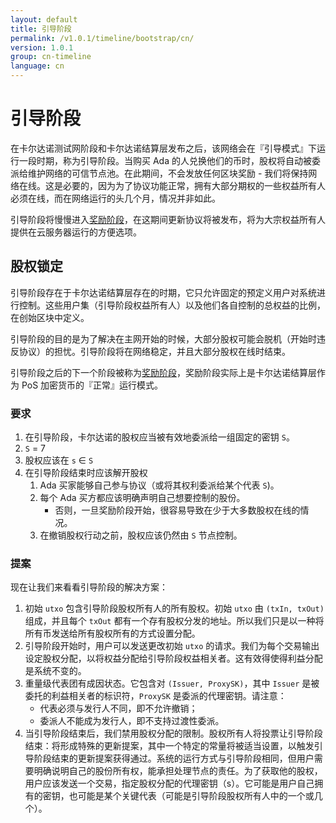 ```yaml
---
layout: default
title: 引导阶段
permalink: /v1.0.1/timeline/bootstrap/cn/
version: 1.0.1
group: cn-timeline
language: cn
---
```


<!-- Reviewed at c23493d7a33a82d559d5bd9d289486795cf6592f -->

# 引导阶段

在卡尔达诺测试网阶段和卡尔达诺结算层发布之后，该网络会在『引导模式』下运行一段时期，称为引导阶段。当购买 Ada 的人兑换他们的币时，股权将自动被委派给维护网络的可信节点池。在此期间，不会发放任何区块奖励 - 我们将保持网络在线。这是必要的，因为为了协议功能正常，拥有大部分期权的一些权益所有人必须在线，而在网络运行的头几个月，情况并非如此。

引导阶段将慢慢进入[奖励阶段](/timeline/reward)，在这期间更新协议将被发布，将为大宗权益所有人提供在云服务器运行的方便选项。


## 股权锁定

引导阶段存在于卡尔达诺结算层存在的时期，它只允许固定的预定义用户对系统进行控制。这些用户集（引导阶段权益所有人）以及他们各自控制的总权益的比例，在创始区块中定义。

引导阶段的目的是为了解决在主网开始的时候，大部分股权可能会脱机（开始时违反协议）的担忧。引导阶段将在网络稳定，并且大部分股权在线时结束。

引导阶段之后的下一个阶段被称为[奖励阶段](https://cardanodocs.com/timeline/reward/cn/)，奖励阶段实际上是卡尔达诺结算层作为 PoS 加密货币的『正常』运行模式。


### 要求

1. 在引导阶段，卡尔达诺的股权应当被有效地委派给一组固定的密钥 `S`。
2. `S` = 7
3. 股权应该在 `s` ∈  `S`
4. 在引导阶段结束时应该解开股权
    1. Ada 买家能够自己参与协议（或将其权利委派给某个代表 `S`)。
    2. 每个 Ada 买方都应该明确声明自己想要控制的股份。
        * 否则，一旦奖励阶段开始，很容易导致在少于大多数股权在线的情况。
    3. 在撤销股权行动之前，股权应该仍然由 `S` 节点控制。

### 提案

现在让我们来看看引导阶段的解决方案：

1. 初始 `utxo` 包含引导阶段股权所有人的所有股权。初始 `utxo` 由 `(txIn, txOut)` 组成，并且每个 `txOut` 都有一个存有股权分发的地址。所以我们只是以一种将所有币发送给所有股权所有的方式设置分配。
2. 引导阶段开始时，用户可以发送更改初始 `utxo` 的请求。我们为每个交易输出设定股权分配，以将权益分配给引导阶段权益相关者。这有效得使得利益分配是系统不变的。
3. 重量级代表团有成因状态。它包含对 `(Issuer, ProxySK)`，其中 `Issuer` 是被委托的利益相关者的标识符，`ProxySK` 是委派的代理密钥。请注意：
    * 代表必须与发行人不同，即不允许撤销；
    * 委派人不能成为发行人，即不支持过渡性委派。
4. 当引导阶段结束后，我们禁用股权分配的限制。股权所有人将投票让引导阶段结束：将形成特殊的更新提案，其中一个特定的常量将被适当设置，以触发引导阶段结束的更新提案获得通过。系统的运行方式与引导阶段相同，但用户需要明确说明自己的股份所有权，能承担处理节点的责任。为了获取他的股权，用户应该发送一个交易，指定股权分配的代理密钥（s）。它可能是用户自己拥有的密钥，也可能是某个关键代表（可能是引导阶段股权所有人中的一个或几个）。
